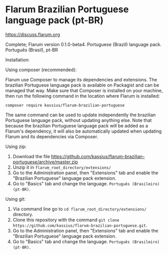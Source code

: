 # Flarum Brazilian Portuguese language pack (pt-BR)

https://discuss.flarum.org

Complete; Flarum version 0.1.0-beta4. Portuguese (Brazil) language pack. Português (Brasil), pt-BR

Installation:

Using composer (recommended):

Flarum use Composer to manage its dependencies and extensions. The brazilian Portuguese language pack is available on Packagist and can be managed that way. Make sure that Composer is installed on your machine, then run the following command in the location where Flarum is installed:

`composer require kassius/flarum-brazilian-portuguese`

The same command can be used to update independently the brazilian Portuguese language pack, without updating anything else. Note that because the brazilian Portuguese language pack will be added as a Flarum's dependency, it will also be automatically updated when updating Flarum and its dependencies via Composer.

Using zip:

1. Download the file https://github.com/kassius/flarum-brazilian-portuguese/archive/master.zip
2. Unzip it in `flarum_root_directory/extensions/`
3. Go to the Administration panel, then "Extensions" tab and enable the "Brazilian Portuguese" language pack extension.
4. Go to "Basics" tab and change the language. `Português (Brasileiro)(pt-BR)`.

Using git:

1. Via command line go to `cd flarum_root_directory/extensions/` directory.
2. Clone this repository with the command `git clone https://github.com/kassius/flarum-brazilian-portuguese.git`.
3. Go to the Administration panel, then "Extensions" tab and enable the "Brazilian Portuguese" language pack extension.
4. Go to "Basics" tab and change the language. `Português (Brasileiro)(pt-BR)`.
